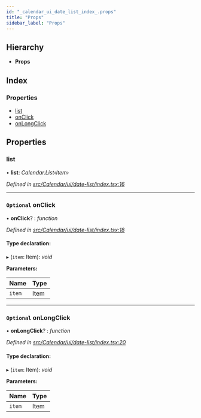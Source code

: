 ```yaml
---
id: "_calendar_ui_date_list_index_.props"
title: "Props"
sidebar_label: "Props"
---
```


## Hierarchy

* **Props**

## Index

### Properties

* [list](_calendar_ui_date_list_index_.props.md#list)
* [onClick](_calendar_ui_date_list_index_.props.md#optional-onclick)
* [onLongClick](_calendar_ui_date_list_index_.props.md#optional-onlongclick)

## Properties

###  list

• **list**: *Calendar.List‹Item›*

*Defined in [src/Calendar/ui/date-list/index.tsx:16](https://github.com/tarojsx/ui/blob/6701f45/src/Calendar/ui/date-list/index.tsx#L16)*

___

### `Optional` onClick

• **onClick**? : *function*

*Defined in [src/Calendar/ui/date-list/index.tsx:18](https://github.com/tarojsx/ui/blob/6701f45/src/Calendar/ui/date-list/index.tsx#L18)*

#### Type declaration:

▸ (`item`: Item): *void*

**Parameters:**

Name | Type |
------ | ------ |
`item` | Item |

___

### `Optional` onLongClick

• **onLongClick**? : *function*

*Defined in [src/Calendar/ui/date-list/index.tsx:20](https://github.com/tarojsx/ui/blob/6701f45/src/Calendar/ui/date-list/index.tsx#L20)*

#### Type declaration:

▸ (`item`: Item): *void*

**Parameters:**

Name | Type |
------ | ------ |
`item` | Item |
